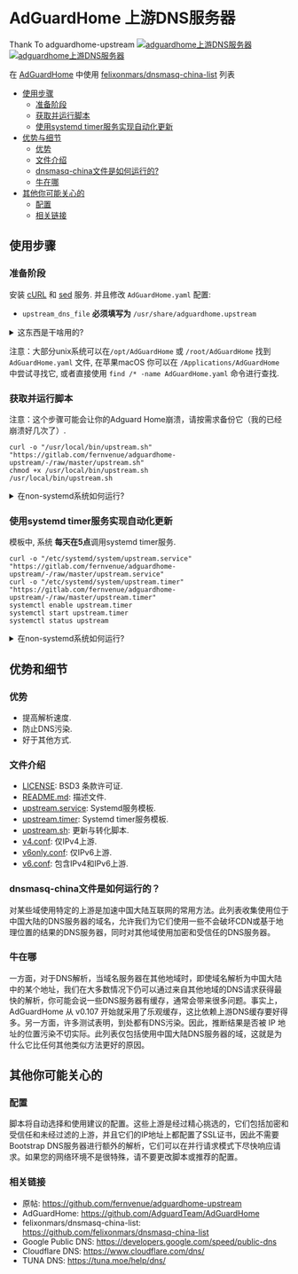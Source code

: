 # AdGuardHome 上游DNS服务器
Thank To adguardhome-upstream
[![adguardhome上游DNS服务器](https://img.shields.io/badge/GitHub-AdGuardHome%20Upstream-blueviolet?style=flat-square&logo=github)](https://github.com/fernvenue/adguardhome-upstream)
[![adguardhome上游DNS服务器](https://img.shields.io/badge/GitLab-AdGuardHome%20Upstream-orange?style=flat-square&logo=gitlab)](https://gitlab.com/fernvenue/adguardhome-upstream)

在 [AdGuardHome](https://github.com/AdGuardTeam/AdGuardHome) 中使用 [felixonmars/dnsmasq-china-list](https://github.com/felixonmars/dnsmasq-china-list) 列表

* [使用步骤](#使用步骤)
    * [准备阶段](#准备阶段)
    * [获取并运行脚本](#获取并运行脚本)
    * [使用systemd timer服务实现自动化更新](#使用systemd-timer服务实现自动化更新)
* [优势与细节](#优势与细节)
    * [优势](#优势)
    * [文件介绍](#文件介绍)
    * [dnsmasq-china文件是如何运行的?](#dnsmasq-china是如何运行的？)
    * [牛在哪](#牛在哪)
* [其他你可能关心的](#其他你可能关系的)
    * [配置](#配置)
    * [相关链接](#相关链接)

## 使用步骤

### 准备阶段

安装 [cURL](https://curl.se/) 和 [sed](https://www.gnu.org/software/sed/) 服务. 并且修改 `AdGuardHome.yaml` 配置:

- `upstream_dns_file` **必须填写为** `/usr/share/adguardhome.upstream`

<details><summary>这东西是干啥用的?</summary>

 `upstream_dns_file` 可以实现从文件中加载上游服务器.更多资讯详情可见 [AdGuardHome Wiki](https://github.com/AdguardTeam/AdGuardHome/wiki/Configuration).

</details>

注意：大部分unix系统可以在`/opt/AdGuardHome` 或 `/root/AdGuardHome` 找到 `AdGuardHome.yaml` 文件, 在苹果macOS 你可以在 `/Applications/AdGuardHome` 中尝试寻找它, 或者直接使用 `find /* -name AdGuardHome.yaml` 命令进行查找.

### 获取并运行脚本

注意：这个步骤可能会让你的Adguard Home崩溃，请按需求备份它（我的已经崩溃好几次了）.

```
curl -o "/usr/local/bin/upstream.sh" "https://gitlab.com/fernvenue/adguardhome-upstream/-/raw/master/upstream.sh"
chmod +x /usr/local/bin/upstream.sh
/usr/local/bin/upstream.sh
```

<details><summary>在non-systemd系统如何运行?</summary>

如果是在non-systemd系统上运行的Adguard Home,在[upstream.sh](./upstream.sh)中替换命令 `systemctl restart AdGuardHome`去重启AdGuardHome.例如openwrt: `sed -i "s|systemctl restart AdGuardHome|/etc/init.d/AdGuardHome|" /usr/local/bin/upstream`.

</details>

### 使用systemd timer服务实现自动化更新

模板中, 系统 **每天在5点**调用systemd timer服务.

```
curl -o "/etc/systemd/system/upstream.service" "https://gitlab.com/fernvenue/adguardhome-upstream/-/raw/master/upstream.service"
curl -o "/etc/systemd/system/upstream.timer" "https://gitlab.com/fernvenue/adguardhome-upstream/-/raw/master/upstream.timer"
systemctl enable upstream.timer
systemctl start upstream.timer
systemctl status upstream
```

<details><summary>在non-systemd系统如何运行?</summary>

你可以使用 [cron](https://en.wikipedia.org/wiki/Cron) 去自动化调用它, 例如添加 `0 5 * * * /usr/local/bin/upstream.sh` 到cron服务中.

</details>

## 优势和细节

### 优势

- 提高解析速度.
- 防止DNS污染.
- 好于其他方式.

### 文件介绍

- [LICENSE](./LICENSE): BSD3 条款许可证.
- [README.md](./README.md): 描述文件.
- [upstream.service](./upstream.service): Systemd服务模板.
- [upstream.timer](./upstream.timer): Systemd timer服务模板.
- [upstream.sh](./upstream.sh): 更新与转化脚本.
- [v4.conf](./v4.conf): 仅IPv4上游.
- [v6only.conf](./v6only.conf): 仅IPv6上游.
- [v6.conf](./v6.conf): 包含IPv4和IPv6上游.

### dnsmasq-china文件是如何运行的？

对某些域使用特定的上游是加速中国大陆互联网的常用方法。此列表收集使用位于中国大陆的DNS服务器的域名，允许我们为它们使用一些不会破坏CDN或基于地理位置的结果的DNS服务器，同时对其他域使用加密和受信任的DNS服务器。

### 牛在哪

一方面，对于DNS解析，当域名服务器在其他地域时，即使域名解析为中国大陆中的某个地址，我们在大多数情况下仍可以通过来自其他地域的DNS请求获得最快的解析，你可能会说一些DNS服务器有缓存，通常会带来很多问题。事实上，AdGuardHome 从 v0.107 开始就采用了乐观缓存，这比依赖上游DNS缓存要好得多。另一方面，许多测试表明，到处都有DNS污染。因此，推断结果是否被 IP 地址的位置污染不切实际。此列表仅包括使用中国大陆DNS服务器的域，这就是为什么它比任何其他类似方法更好的原因。

## 其他你可能关心的

### 配置

脚本将自动选择和使用建议的配置。这些上游是经过精心挑选的，它们包括加密和受信任和未经过滤的上游，并且它们的IP地址上都配置了SSL证书，因此不需要Bootstrap DNS服务器进行额外的解析，它们可以在并行请求模式下尽快响应请求。如果您的网络环境不是很特殊，请不要更改脚本或推荐的配置。

### 相关链接

- 原帖: https://github.com/fernvenue/adguardhome-upstream
- AdGuardHome: https://github.com/AdguardTeam/AdGuardHome
- felixonmars/dnsmasq-china-list: https://github.com/felixonmars/dnsmasq-china-list
- Google Public DNS: https://developers.google.com/speed/public-dns
- Cloudflare DNS: https://www.cloudflare.com/dns/
- TUNA DNS: https://tuna.moe/help/dns/
